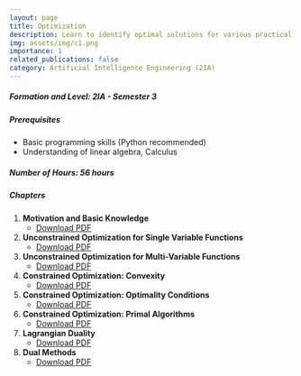 ```yaml
---
layout: page
title: Optimization
description: Learn to identify optimal solutions for various practical problems by formulating objective functions and applying a range of optimization methods, both with and without constraints.
img: assets/img/c1.png
importance: 1
related_publications: false
category: Artificial Intelligence Engineering (2IA)
---
```


##### **Formation and Level**: 2IA - Semester 3  
##### **Prerequisites**
- Basic programming skills (Python recommended)
- Understanding of linear algebra, Calculus

##### **Number of Hours**: 56 hours  

##### **Chapters**
1. **Motivation and Basic Knowledge**
   - [Download PDF](../assets/cours/Optimisation/chapitre1.pdf)
2. **Unconstrained Optimization for Single Variable Functions**
   - [Download PDF](ElAfiaAbdellatif.github.io/assets/cours/Optimisation/chapitre2.pdf)
3. **Unconstrained Optimization for Multi-Variable Functions**
   - [Download PDF](ElAfiaAbdellatif.github.io/assets/cours/Optimisation/chapitre3.pdf)
4. **Constrained Optimization: Convexity**
   - [Download PDF](ElAfiaAbdellatif.github.io/assets/cours/Optimisation/chapitre4.pdf)
5. **Constrained Optimization: Optimality Conditions**
   - [Download PDF](ElAfiaAbdellatif.github.io/assets/cours/Optimisation/chapitre5.pdf)
6. **Constrained Optimization: Primal Algorithms**
   - [Download PDF](ElAfiaAbdellatif.github.io/assets/cours/Optimisation/chapitre6.pdf)
7. **Lagrangian Duality**
   - [Download PDF](ElAfiaAbdellatif.github.io/assets/cours/Optimisation/chapitre7.pdf)
8. **Dual Methods**
   - [Download PDF](ElAfiaAbdellatif.github.io/assets/cours/Optimisation/chapitre8.pdf)
